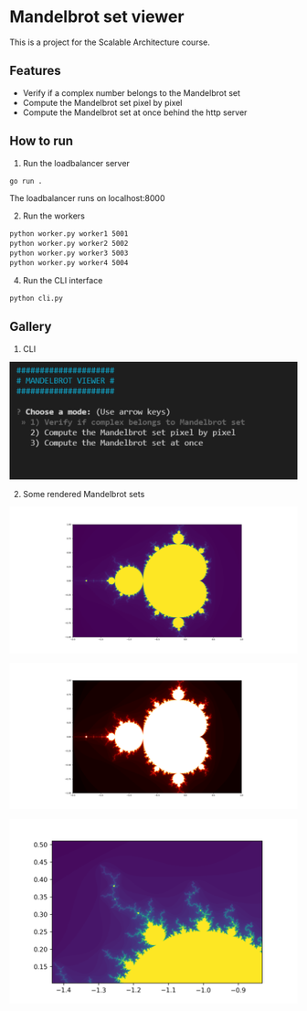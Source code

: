 # Mandelbrot set viewer

This is a project for the Scalable Architecture course.

## Features

- Verify if a complex number belongs to the Mandelbrot set 
- Compute the Mandelbrot set pixel by pixel 
- Compute the Mandelbrot set at once behind the http server 




## How to run 

1. Run the loadbalancer server 
```sh
go run .
```
The loadbalancer runs on localhost:8000

2. Run the workers 
```sh
python worker.py worker1 5001
python worker.py worker2 5002
python worker.py worker3 5003
python worker.py worker4 5004
```
4. Run the CLI interface

```sh
python cli.py
```
## Gallery 

1. CLI

![alt text](https://github.com/sohaeac/ScalableArchi/blob/master/figures/cli_1.png?raw=true)

2. Some rendered Mandelbrot sets 

![alt text](https://github.com/sohaeac/ScalableArchi/blob/master/figures/Figure_1.png?raw=true)

![alt text](https://github.com/sohaeac/ScalableArchi/blob/master/figures/Figure_HOT.png?raw=true)

![alt text](https://github.com/sohaeac/ScalableArchi/blob/master/figures/Figure_2.png?raw=true)
